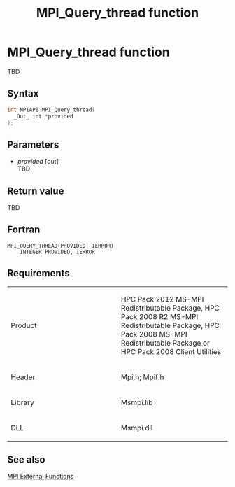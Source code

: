 ﻿---
title: MPI_Query_thread function
TOCTitle: MPI_Query_thread function
ms:assetid: b413d76a-ce8b-4340-9334-adbbe70c905b
ms:mtpsurl: https://msdn.microsoft.com/en-us/library/Dn473452(v=VS.85)
ms:contentKeyID: 59360987
ms.date: 03/28/2018
mtps_version: v=VS.85
f1_keywords:
- MPI_QUERY_THREAD
- mpif/MPI_Query_thread
- mpi/MPI_QUERY_THREAD
dev_langs:
- C++
- C
---

# MPI\_Query\_thread function

TBD

## Syntax

``` c++
int MPIAPI MPI_Query_thread(
  _Out_ int *provided
);
```

## Parameters

  - *provided* \[out\]  
    TBD

## Return value

TBD

## Fortran

    MPI_QUERY_THREAD(PROVIDED, IERROR)
        INTEGER PROVIDED, IERROR

## Requirements

<table>
<colgroup>
<col style="width: 50%" />
<col style="width: 50%" />
</colgroup>
<tbody>
<tr class="odd">
<td><p>Product</p></td>
<td><p>HPC Pack 2012 MS-MPI Redistributable Package, HPC Pack 2008 R2 MS-MPI Redistributable Package, HPC Pack 2008 MS-MPI Redistributable Package or HPC Pack 2008 Client Utilities</p></td>
</tr>
<tr class="even">
<td><p>Header</p></td>
<td>Mpi.h;
Mpif.h</td>
</tr>
<tr class="odd">
<td><p>Library</p></td>
<td>Msmpi.lib</td>
</tr>
<tr class="even">
<td><p>DLL</p></td>
<td>Msmpi.dll</td>
</tr>
</tbody>
</table>


## See also

[MPI External Functions](mpi-external-functions.md)

